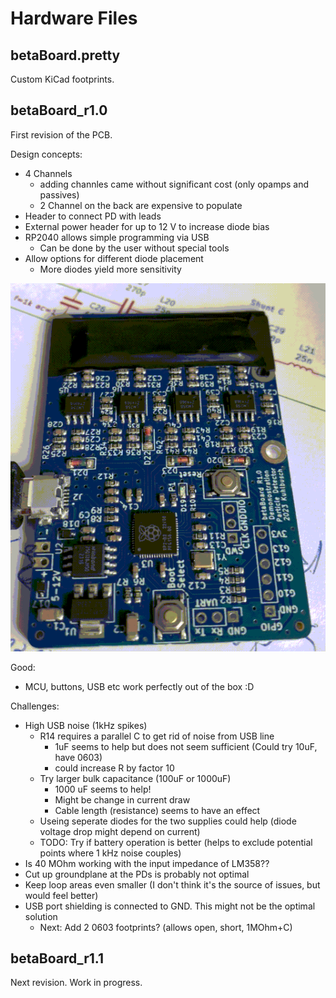 # Hardware Files

## betaBoard.pretty

Custom KiCad footprints.

## betaBoard_r1.0

First revision of the PCB.

Design concepts:
* 4 Channels
    * adding channles came without significant cost (only opamps and passives)
    * 2 Channel on the back are expensive to populate
* Header to connect PD with leads
* External power header for up to 12 V to increase diode bias
* RP2040 allows simple programming via USB
    * Can be done by the user without special tools
* Allow options for different diode placement
    * More diodes yield more sensitivity

![PCB first LED blinking](other/img/hello_world.gif)

Good:
* MCU, buttons, USB etc work perfectly out of the box :D

Challenges:
* High USB noise (1kHz spikes)
    * R14 requires a parallel C to get rid of noise from USB line
        * 1uF seems to help but does not seem sufficient (Could try 10uF, have 0603)
        * could increase R by factor 10
    * Try larger bulk capacitance (100uF or 1000uF)
        * 1000 uF seems to help!
        * Might be change in current draw
        * Cable length (resistance) seems to have an effect
    * Useing seperate diodes for the two supplies could help (diode voltage drop might depend on current)
    * TODO: Try if battery operation is better (helps to exclude potential points where 1 kHz noise couples)
* Is 40 MOhm working with the input impedance of LM358??
* Cut up groundplane at the PDs is probably not optimal
* Keep loop areas even smaller (I don't think it's the source of issues, but would feel better)
* USB port shielding is connected to GND. This might not be the optimal solution
    * Next: Add 2 0603 footprints? (allows open, short, 1MOhm+C)

## betaBoard_r1.1

Next revision. Work in progress.
